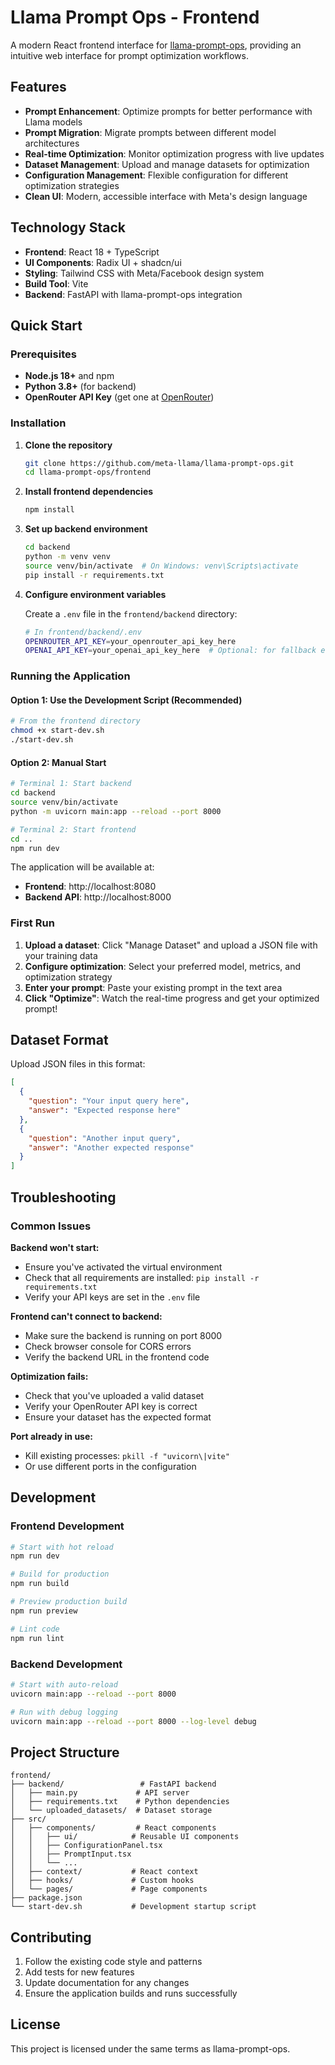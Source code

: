 # Llama Prompt Ops - Frontend

A modern React frontend interface for [llama-prompt-ops](https://github.com/meta-llama/llama-prompt-ops), providing an intuitive web interface for prompt optimization workflows.

## Features

- **Prompt Enhancement**: Optimize prompts for better performance with Llama models
- **Prompt Migration**: Migrate prompts between different model architectures
- **Real-time Optimization**: Monitor optimization progress with live updates
- **Dataset Management**: Upload and manage datasets for optimization
- **Configuration Management**: Flexible configuration for different optimization strategies
- **Clean UI**: Modern, accessible interface with Meta's design language

## Technology Stack

- **Frontend**: React 18 + TypeScript
- **UI Components**: Radix UI + shadcn/ui
- **Styling**: Tailwind CSS with Meta/Facebook design system
- **Build Tool**: Vite
- **Backend**: FastAPI with llama-prompt-ops integration

## Quick Start

### Prerequisites

- **Node.js 18+** and npm
- **Python 3.8+** (for backend)
- **OpenRouter API Key** (get one at [OpenRouter](https://openrouter.ai/))

### Installation

1. **Clone the repository**
   ```bash
   git clone https://github.com/meta-llama/llama-prompt-ops.git
   cd llama-prompt-ops/frontend
   ```

2. **Install frontend dependencies**
   ```bash
   npm install
   ```

3. **Set up backend environment**
   ```bash
   cd backend
   python -m venv venv
   source venv/bin/activate  # On Windows: venv\Scripts\activate
   pip install -r requirements.txt
   ```

4. **Configure environment variables**

   Create a `.env` file in the `frontend/backend` directory:
   ```bash
   # In frontend/backend/.env
   OPENROUTER_API_KEY=your_openrouter_api_key_here
   OPENAI_API_KEY=your_openai_api_key_here  # Optional: for fallback enhance feature
   ```

### Running the Application

#### Option 1: Use the Development Script (Recommended)
```bash
# From the frontend directory
chmod +x start-dev.sh
./start-dev.sh
```

#### Option 2: Manual Start
```bash
# Terminal 1: Start backend
cd backend
source venv/bin/activate
python -m uvicorn main:app --reload --port 8000

# Terminal 2: Start frontend
cd ..
npm run dev
```

The application will be available at:
- **Frontend**: http://localhost:8080
- **Backend API**: http://localhost:8000

### First Run

1. **Upload a dataset**: Click "Manage Dataset" and upload a JSON file with your training data
2. **Configure optimization**: Select your preferred model, metrics, and optimization strategy
3. **Enter your prompt**: Paste your existing prompt in the text area
4. **Click "Optimize"**: Watch the real-time progress and get your optimized prompt!

## Dataset Format

Upload JSON files in this format:
```json
[
  {
    "question": "Your input query here",
    "answer": "Expected response here"
  },
  {
    "question": "Another input query",
    "answer": "Another expected response"
  }
]
```

## Troubleshooting

### Common Issues

**Backend won't start:**
- Ensure you've activated the virtual environment
- Check that all requirements are installed: `pip install -r requirements.txt`
- Verify your API keys are set in the `.env` file

**Frontend can't connect to backend:**
- Make sure the backend is running on port 8000
- Check browser console for CORS errors
- Verify the backend URL in the frontend code

**Optimization fails:**
- Check that you've uploaded a valid dataset
- Verify your OpenRouter API key is correct
- Ensure your dataset has the expected format

**Port already in use:**
- Kill existing processes: `pkill -f "uvicorn\|vite"`
- Or use different ports in the configuration

## Development

### Frontend Development

```bash
# Start with hot reload
npm run dev

# Build for production
npm run build

# Preview production build
npm run preview

# Lint code
npm run lint
```

### Backend Development

```bash
# Start with auto-reload
uvicorn main:app --reload --port 8000

# Run with debug logging
uvicorn main:app --reload --port 8000 --log-level debug
```

## Project Structure

```
frontend/
├── backend/                 # FastAPI backend
│   ├── main.py             # API server
│   ├── requirements.txt    # Python dependencies
│   └── uploaded_datasets/  # Dataset storage
├── src/
│   ├── components/         # React components
│   │   ├── ui/            # Reusable UI components
│   │   ├── ConfigurationPanel.tsx
│   │   ├── PromptInput.tsx
│   │   └── ...
│   ├── context/           # React context
│   ├── hooks/             # Custom hooks
│   └── pages/             # Page components
├── package.json
└── start-dev.sh           # Development startup script
```

## Contributing

1. Follow the existing code style and patterns
2. Add tests for new features
3. Update documentation for any changes
4. Ensure the application builds and runs successfully

## License

This project is licensed under the same terms as llama-prompt-ops.
